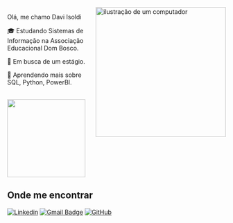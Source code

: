 <img src="https://raw.githubusercontent.com/MicaelliMedeiros/micaellimedeiros/master/image/computer-illustration.png" alt="ilustração de um computador" min-width="300px" max-width="300px" width="300px" align="right">

<p align="left"> 
Olá, me chamo Davi Isoldi
</p>

<p align="left">
  🎓 Estudando Sistemas de Informação na Associação Educacional Dom Bosco.
</p>

<p align="left">
  💼 Em busca de um estágio.
</p>

<p align="left">
  🌱 Aprendendo mais sobre SQL, Python, PowerBI.
</p>

<br/>

<a href="https://github.com/daviisoldi" title="Perfil do Davi">
  <img height="180em" src="https://github-readme-stats.vercel.app/api?username=daviisoldi&theme=dracula&show_icons=true" />
</a>

## Onde me encontrar

[![Linkedin](https://img.shields.io/badge/-daviisoldi-blue?style=flat-square&logo=Linkedin&logoColor=white&link=https://www.linkedin.com/in/daviisoldi/)](https://www.linkedin.com/in/daviisoldi/)
[![Gmail Badge](https://img.shields.io/badge/-davi.isoldi7@gmail.com-006bed?style=flat-square&logo=Gmail&logoColor=white&link=mailto:davi.isoldi7@gmail.com)](mailto:davi.isoldi7@gmail.com)
[![GitHub](https://img.shields.io/github/followers/daviisoldi?label=follow&style=social)](https://github.com/daviisoldi)
